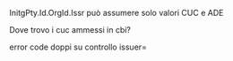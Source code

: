 InitgPty.Id.OrgId.Issr può assumere solo valori CUC e ADE

Dove trovo i cuc ammessi in cbi?

error code doppi su controllo issuer=
